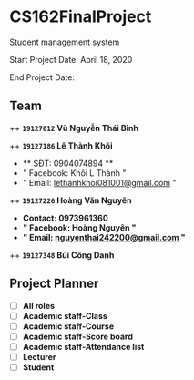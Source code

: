 # CS162FinalProject
Student management system

Start Project Date: April 18, 2020

End Project Date:
## Team
++ **`19127012` Vũ Nguyễn Thái Bình**

++ **`19127186` Lê Thành Khôi**
- ** SĐT: 0904074894 **
- " Facebook: Khôi L Thành "
- " Email: lethanhkhoi081001@gmail.com " 

++ **`19127226` Hoàng Văn Nguyên**
- **Contact: 0973961360**
- **" Facebook: Hoàng Nguyên "**
- **" Email: nguyenthai242200@gmail.com "**

++ **`19127348` Bùi Công Danh**
## Project Planner
- [ ] **All roles**
- [ ] **Academic staff-Class**
- [ ] **Academic staff-Course**
- [ ] **Academic staff-Score board**
- [ ] **Academic staff-Attendance list**
- [ ] **Lecturer**
- [ ] **Student**
